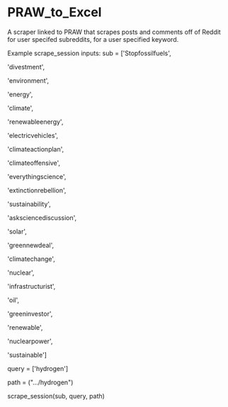 # PRAW_to_Excel
A scraper linked to PRAW that scrapes posts and comments off of Reddit for user specifed subreddits, for a user specified keyword.



Example scrape_session inputs:
sub = ['Stopfossilfuels',

'divestment',

'environment',

'energy',

'climate',

'renewableenergy',

'electricvehicles',

'climateactionplan',

'climateoffensive',

'everythingscience',

'extinctionrebellion',

'sustainability',

'asksciencediscussion',

'solar',

'greennewdeal',

'climatechange',

'nuclear',

'infrastructurist',

'oil',

'greeninvestor',

'renewable',

'nuclearpower',

'sustainable']  

query = ['hydrogen']

path = (".../hydrogen")

scrape_session(sub, query, path)
